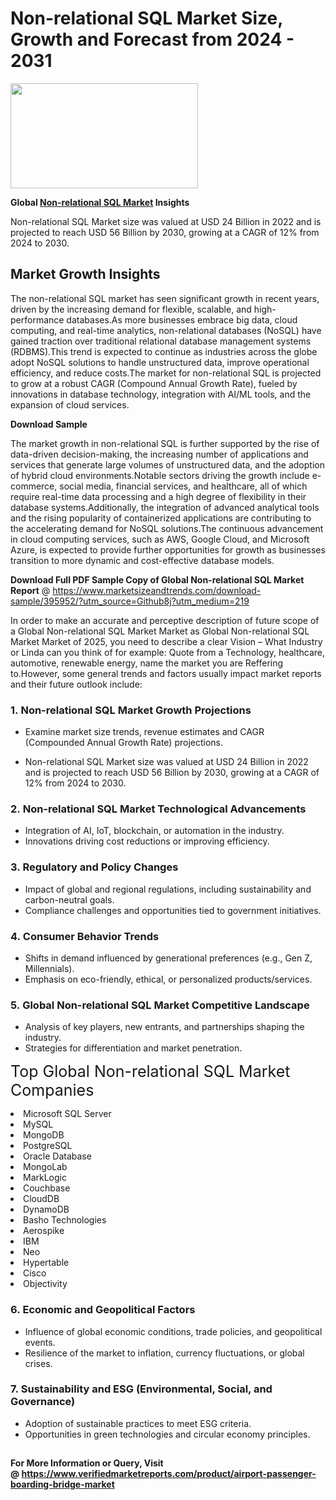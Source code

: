 <H1>Non-relational SQL Market Size, Growth and Forecast from 2024 - 2031</H1><img class="aligncenter size-medium wp-image-584254" src="https://thirdeyenews.in/wp-content/uploads/2024/09/Global-Market-Research-300x168.jpeg" alt="" width="300" height="168" /><p><strong>Global&nbsp;<a href="https://www.marketsizeandtrends.com/download-sample/395952/?utm_source=Github8j?utm_medium=219">Non-relational SQL Market</a> Insights</strong></p><p>Non-relational SQL Market size was valued at USD 24 Billion in 2022 and is projected to reach USD 56 Billion by 2030, growing at a CAGR of 12% from 2024 to 2030.</p><p><h2>Market Growth Insights</h2> <p>The non-relational SQL market has seen significant growth in recent years, driven by the increasing demand for flexible, scalable, and high-performance databases.As more businesses embrace big data, cloud computing, and real-time analytics, non-relational databases (NoSQL) have gained traction over traditional relational database management systems (RDBMS).This trend is expected to continue as industries across the globe adopt NoSQL solutions to handle unstructured data, improve operational efficiency, and reduce costs.The market for non-relational SQL is projected to grow at a robust CAGR (Compound Annual Growth Rate), fueled by innovations in database technology, integration with AI/ML tools, and the expansion of cloud services.</p> <p><strong>Download Sample</strong></p> <p>The market growth in non-relational SQL is further supported by the rise of data-driven decision-making, the increasing number of applications and services that generate large volumes of unstructured data, and the adoption of hybrid cloud environments.Notable sectors driving the growth include e-commerce, social media, financial services, and healthcare, all of which require real-time data processing and a high degree of flexibility in their database systems.Additionally, the integration of advanced analytical tools and the rising popularity of containerized applications are contributing to the accelerating demand for NoSQL solutions.The continuous advancement in cloud computing services, such as AWS, Google Cloud, and Microsoft Azure, is expected to provide further opportunities for growth as businesses transition to more dynamic and cost-effective database models.</p> <p><span class=""><strong>Download Full PDF Sample Copy of Global Non-relational SQL Market Report</strong> @ <a href="https://www.marketsizeandtrends.com/download-sample/395952/?utm_source=Github8j?utm_medium=219" target="_blank">https://www.marketsizeandtrends.com/download-sample/395952/?utm_source=Github8j?utm_medium=219</a></span></p><p>In order to make an accurate and perceptive description of future scope of a Global&nbsp;Non-relational SQL Market Market as Global&nbsp;Non-relational SQL Market Market of 2025, you need to describe a clear Vision &ndash; What Industry or Linda can you think of for example: Quote from a Technology, healthcare, automotive, renewable energy, name the market you are Reffering to.However, some general trends and factors usually impact market reports and their future outlook include:</p><h3>1.&nbsp;<strong>Non-relational SQL Market Growth Projections</strong></h3><ul><li>Examine market size trends, revenue estimates and CAGR (Compounded Annual Growth Rate) projections.</li><li><p>Non-relational SQL Market size was valued at USD 24 Billion in 2022 and is projected to reach USD 56 Billion by 2030, growing at a CAGR of 12% from 2024 to 2030.</p></li></ul><h3>2.&nbsp;<strong>Non-relational SQL Market Technological Advancements</strong></h3><ul><li>Integration of AI, IoT, blockchain, or automation in the industry.</li><li>Innovations driving cost reductions or improving efficiency.</li></ul><h3>3.&nbsp;<strong>Regulatory and Policy Changes</strong></h3><ul><li>Impact of global and regional regulations, including sustainability and carbon-neutral goals.</li><li>Compliance challenges and opportunities tied to government initiatives.</li></ul><h3>4.&nbsp;<strong>Consumer Behavior Trends</strong></h3><ul><li>Shifts in demand influenced by generational preferences (e.g., Gen Z, Millennials).</li><li>Emphasis on eco-friendly, ethical, or personalized products/services.</li></ul><h3>5.&nbsp;<strong>Global Non-relational SQL Market Competitive Landscape</strong></h3><ul><li>Analysis of key players, new entrants, and partnerships shaping the industry.</li><li>Strategies for differentiation and market penetration.</li></ul><p data-pm-slice="1 1 []"><span style="color: inherit; font-family: inherit; font-size: 25px;">Top Global Non-relational SQL Market Companies</span></p><div class="" data-test-id=""><p><li>Microsoft SQL Server</li><li> MySQL</li><li> MongoDB</li><li> PostgreSQL</li><li> Oracle Database</li><li> MongoLab</li><li> MarkLogic</li><li> Couchbase</li><li> CloudDB</li><li> DynamoDB</li><li> Basho Technologies</li><li> Aerospike</li><li> IBM</li><li> Neo</li><li> Hypertable</li><li> Cisco</li><li> Objectivity</li></p></div><h3>6.&nbsp;<strong>Economic and Geopolitical Factors</strong></h3><ul><li>Influence of global economic conditions, trade policies, and geopolitical events.</li><li>Resilience of the market to inflation, currency fluctuations, or global crises.</li></ul><h3>7.&nbsp;<strong>Sustainability and ESG (Environmental, Social, and Governance)</strong></h3><ul><li>Adoption of sustainable practices to meet ESG criteria.</li><li>Opportunities in green technologies and circular economy principles.</li></ul><h2><strong style="font-size: 14px;">For More Information or Query, Visit @&nbsp;</strong><a style="background-color: #ffffff; font-size: 14px;" href="https://www.marketsizeandtrends.com/report/non-relational-sql-market/" target="_blank">https://www.verifiedmarketreports.com/product/airport-passenger-boarding-bridge-market</a></h2>